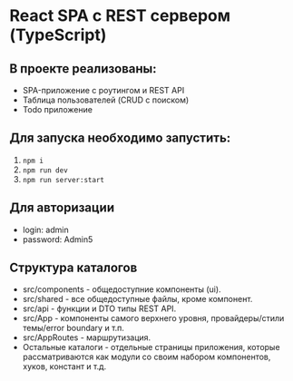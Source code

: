# React SPA с REST сервером (TypeScript)

## В проекте реализованы:

- SPA-приложение с роутингом и REST API
- Таблица пользователей (CRUD с поиском)
- Todo приложение

## Для запуска необходимо запустить:

1. `npm i`
2. `npm run dev`
3. `npm run server:start`

## Для авторизации

- login: admin
- password: Admin5

## Структура каталогов

- src/components - общедоступние компоненты (ui).
- src/shared - все общедоступные файлы, кроме компонент.
- src/api - функции и DTO типы REST API.
- src/App - компоненты самого верхнего уровня, провайдеры/стили темы/error boundary и т.п.
- src/AppRoutes - маршрутизация.
- Остальные каталоги - отдельные страницы приложения, которые рассматриваются как модули со своим набором компонентов, хуков, констант и т.д.